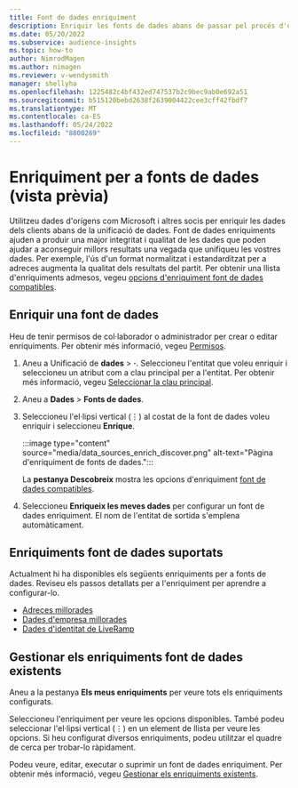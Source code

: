 ```yaml
---
title: Font de dades enriquiment
description: Enriquir les fonts de dades abans de passar pel procés d'unificació de dades.
ms.date: 05/20/2022
ms.subservice: audience-insights
ms.topic: how-to
author: NimrodMagen
ms.author: nimagen
ms.reviewer: v-wendysmith
manager: shellyha
ms.openlocfilehash: 1225482c4bf432ed747537b2c9bec9ab0e692a51
ms.sourcegitcommit: b515120bebd2638f2639004422cee3cff42fbdf7
ms.translationtype: MT
ms.contentlocale: ca-ES
ms.lasthandoff: 05/24/2022
ms.locfileid: "8800269"
---
```

# <a name="enrichment-for-data-sources-preview"></a>Enriquiment per a fonts de dades (vista prèvia)

Utilitzeu dades d'orígens com Microsoft i altres socis per enriquir les dades dels clients abans de la unificació de dades. Font de dades enriquiments ajuden a produir una major integritat i qualitat de les dades que poden ajudar a aconseguir millors resultats una vegada que unifiqueu les vostres dades. Per exemple, l'ús d'un format normalitzat i estandarditzat per a adreces augmenta la qualitat dels resultats del partit. Per obtenir una llista d'enriquiments admesos, vegeu [opcions d'enriquiment font de dades compatibles](#supported-data-source-enrichments).

## <a name="enrich-a-data-source"></a>Enriquir una font de dades

Heu de tenir permisos de col·laborador o administrador per crear o editar enriquiments. Per obtenir més informació, vegeu [Permisos](permissions.md).  

1. Aneu a Unificació de **dades** > **·**. Seleccioneu l'entitat que voleu enriquir i seleccioneu un atribut com a clau principal per a l'entitat. Per obtenir més informació, vegeu [Seleccionar la clau principal](map-entities.md#select-primary-key-and-semantic-type-for-attributes).

1. Aneu a **Dades** > **Fonts de dades**.

1. Seleccioneu l'el·lipsi vertical (&vellip;) al costat de la font de dades voleu enriquir i seleccioneu **Enrique**.

   :::image type="content" source="media/data_sources_enrich_discover.png" alt-text="Pàgina d'enriquiment de fonts de dades.":::

   La **pestanya Descobreix** mostra les opcions d'enriquiment [font de dades compatibles](#supported-data-source-enrichments).

1. Seleccioneu **Enriqueix les meves dades** per configurar un font de dades enriquiment. El nom de l'entitat de sortida s'emplena automàticament.

## <a name="supported-data-source-enrichments"></a>Enriquiments font de dades suportats

Actualment hi ha disponibles els següents enriquiments per a fonts de dades. Reviseu els passos detallats per a l'enriquiment per aprendre a configurar-lo.

- [Adreces millorades](enrichment-enhanced-addresses.md)
- [Dades d'empresa millorades](enrichment-enhanced-company-data.md)
- [Dades d'identitat de LiveRamp](enrichment-liveramp.md)

## <a name="manage-existing-data-source-enrichments"></a>Gestionar els enriquiments font de dades existents

Aneu a la pestanya **Els meus enriquiments** per veure tots els enriquiments configurats.

Seleccioneu l'enriquiment per veure les opcions disponibles. També podeu seleccionar l'el·lipsi vertical (&vellip;) en un element de llista per veure les opcions. Si heu configurat diversos enriquiments, podeu utilitzar el quadre de cerca per trobar-lo ràpidament.

Podeu veure, editar, executar o suprimir un font de dades enriquiment. Per obtenir més informació, vegeu [Gestionar els enriquiments existents](enrichment-hub.md).
